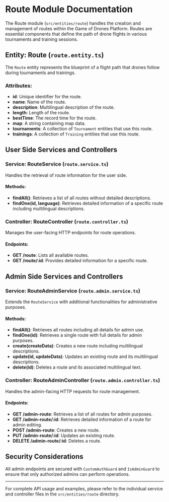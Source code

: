 # Route Module Documentation

The Route module (`src/entities/route`) handles the creation and management of routes within the Game of Drones Platform. Routes are essential components that define the path of drone flights in various tournaments and training sessions.

## Entity: Route (`route.entity.ts`)

The `Route` entity represents the blueprint of a flight path that drones follow during tournaments and trainings.

### Attributes:

-   **id**: Unique identifier for the route.
-   **name**: Name of the route.
-   **description**: Multilingual description of the route.
-   **length**: Length of the route.
-   **bestTime**: The record time for the route.
-   **map**: A string containing map data.
-   **tournaments**: A collection of `Tournament` entities that use this route.
-   **trainings**: A collection of `Training` entities that use this route.

## User Side Services and Controllers

### Service: RouteService (`route.service.ts`)

Handles the retrieval of route information for the user side.

#### Methods:

-   **findAll()**: Retrieves a list of all routes without detailed descriptions.
-   **findOne(id, language)**: Retrieves detailed information of a specific route including multilingual descriptions.

### Controller: RouteController (`route.controller.ts`)

Manages the user-facing HTTP endpoints for route operations.

#### Endpoints:

-   **GET /route**: Lists all available routes.
-   **GET /route/:id**: Provides detailed information for a specific route.

## Admin Side Services and Controllers

### Service: RouteAdminService (`route.admin.service.ts`)

Extends the `RouteService` with additional functionalities for administrative purposes.

#### Methods:

-   **findAll()**: Retrieves all routes including all details for admin use.
-   **findOne(id)**: Retrieves a single route with full details for admin purposes.
-   **create(createData)**: Creates a new route including multilingual descriptions.
-   **update(id, updateData)**: Updates an existing route and its multilingual descriptions.
-   **delete(id)**: Deletes a route and its associated multilingual text.

### Controller: RouteAdminController (`route.admin.controller.ts`)

Handles the admin-facing HTTP requests for route management.

#### Endpoints:

-   **GET /admin-route**: Retrieves a list of all routes for admin purposes.
-   **GET /admin-route/:id**: Retrieves detailed information of a route for admin editing.
-   **POST /admin-route**: Creates a new route.
-   **PUT /admin-route/:id**: Updates an existing route.
-   **DELETE /admin-route/:id**: Deletes a route.

## Security Considerations

All admin endpoints are secured with `CustomAuthGuard` and `IsAdminGuard` to ensure that only authorized admins can perform operations.

---

For complete API usage and examples, please refer to the individual service and controller files in the `src/entities/route` directory.
